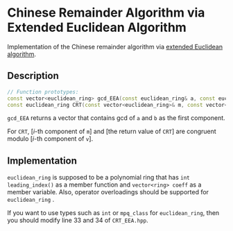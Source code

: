 # Chinese Remainder Algorithm via Extended Euclidean Algorithm

Implementation of the Chinese remainder algorithm via [extended Euclidean algorithm](https://en.wikipedia.org/wiki/Extended_Euclidean_algorithm).



## Description

```c++
// Function prototypes:
const vector<euclidean_ring> gcd_EEA(const euclidean_ring& a, const euclidean_ring& b);
const euclidean_ring CRT(const vector<euclidean_ring>& m, const vector<euclidean_ring>& v);
```

`gcd_EEA` returns a vector that contains gcd of `a` and `b` as the first component.

For `CRT`, [_i_-th component of `m`] and [the return value of `CRT`] are congruent modulo [_i_-th component of `v`].



## Implementation

`euclidean_ring` is supposed to be a polynomial ring that has `int leading_index()` as a member function and `vector<ring> coeff` as a member variable. Also, operator overloadings should be supported for `euclidean_ring` .

If you want to use types such as  `int` or `mpq_class` for `euclidean_ring`, then you should modify line 33 and 34 of `CRT_EEA.hpp`.



